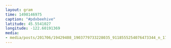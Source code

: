 ```yaml
---
layout: gram
time: 1498146975
caption: "#pdxbeehive"
latitude: 45.5541027
longitude: -122.60191369
media:
- media/posts/201706/19429408_1903779733228035_9118555254076473344_n_17872056775127400.jpg
---
```

